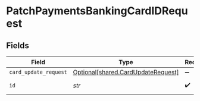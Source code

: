# PatchPaymentsBankingCardIDRequest


## Fields

| Field                                                                          | Type                                                                           | Required                                                                       | Description                                                                    |
| ------------------------------------------------------------------------------ | ------------------------------------------------------------------------------ | ------------------------------------------------------------------------------ | ------------------------------------------------------------------------------ |
| `card_update_request`                                                          | [Optional[shared.CardUpdateRequest]](../../models/shared/cardupdaterequest.md) | :heavy_minus_sign:                                                             | N/A                                                                            |
| `id`                                                                           | *str*                                                                          | :heavy_check_mark:                                                             | Unique identifier                                                              |